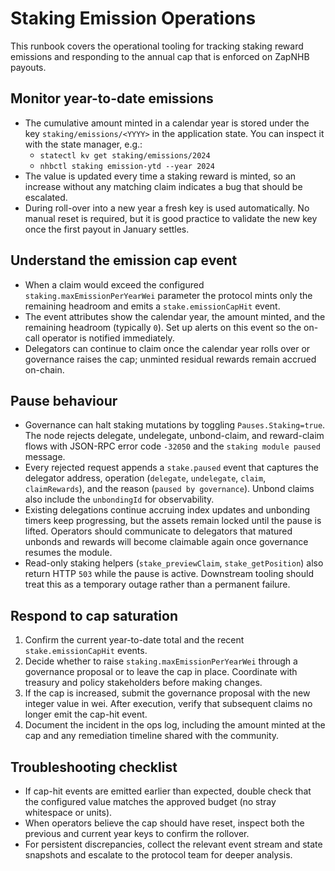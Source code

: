 # Staking Emission Operations

This runbook covers the operational tooling for tracking staking reward emissions and responding to the annual cap that is enforced on ZapNHB payouts.

## Monitor year-to-date emissions

* The cumulative amount minted in a calendar year is stored under the key `staking/emissions/<YYYY>` in the application state. You can inspect it with the state manager, e.g.:
  * `statectl kv get staking/emissions/2024`
  * `nhbctl staking emission-ytd --year 2024`
* The value is updated every time a staking reward is minted, so an increase without any matching claim indicates a bug that should be escalated.
* During roll-over into a new year a fresh key is used automatically. No manual reset is required, but it is good practice to validate the new key once the first payout in January settles.

## Understand the emission cap event

* When a claim would exceed the configured `staking.maxEmissionPerYearWei` parameter the protocol mints only the remaining headroom and emits a `stake.emissionCapHit` event.
* The event attributes show the calendar year, the amount minted, and the remaining headroom (typically `0`). Set up alerts on this event so the on-call operator is notified immediately.
* Delegators can continue to claim once the calendar year rolls over or governance raises the cap; unminted residual rewards remain accrued on-chain.

## Pause behaviour

* Governance can halt staking mutations by toggling `Pauses.Staking=true`. The node rejects delegate, undelegate, unbond-claim, and reward-claim flows with JSON-RPC error code `-32050` and the `staking module paused` message.
* Every rejected request appends a `stake.paused` event that captures the delegator address, operation (`delegate`, `undelegate`, `claim`, `claimRewards`), and the reason (`paused by governance`). Unbond claims also include the `unbondingId` for observability.
* Existing delegations continue accruing index updates and unbonding timers keep progressing, but the assets remain locked until the pause is lifted. Operators should communicate to delegators that matured unbonds and rewards will become claimable again once governance resumes the module.
* Read-only staking helpers (`stake_previewClaim`, `stake_getPosition`) also return HTTP `503` while the pause is active. Downstream tooling should treat this as a temporary outage rather than a permanent failure.

## Respond to cap saturation

1. Confirm the current year-to-date total and the recent `stake.emissionCapHit` events.
2. Decide whether to raise `staking.maxEmissionPerYearWei` through a governance proposal or to leave the cap in place. Coordinate with treasury and policy stakeholders before making changes.
3. If the cap is increased, submit the governance proposal with the new integer value in wei. After execution, verify that subsequent claims no longer emit the cap-hit event.
4. Document the incident in the ops log, including the amount minted at the cap and any remediation timeline shared with the community.

## Troubleshooting checklist

* If cap-hit events are emitted earlier than expected, double check that the configured value matches the approved budget (no stray whitespace or units).
* When operators believe the cap should have reset, inspect both the previous and current year keys to confirm the rollover.
* For persistent discrepancies, collect the relevant event stream and state snapshots and escalate to the protocol team for deeper analysis.
